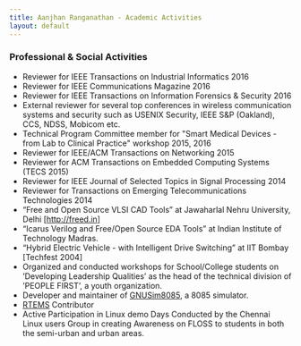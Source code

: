 ```yaml
---
title: Aanjhan Ranganathan - Academic Activities
layout: default
---
```


### Professional & Social Activities

- Reviewer for IEEE Transactions on Industrial Informatics 2016
- Reviewer for IEEE Communications Magazine 2016
- Reviewer for IEEE Transactions on Information Forensics & Security 2016
- External reviewer for several top conferences in wireless communication systems and security such as USENIX Security, IEEE S&P (Oakland), CCS, NDSS, Mobicom etc.
- Technical Program Committee member for "Smart Medical Devices - from Lab to Clinical Practice" workshop 2015, 2016
- Reviewer for IEEE/ACM Transactions on Networking 2015
- Reviewer for ACM Transactions on Embedded Computing Systems (TECS 2015)
- Reviewer for IEEE Journal of Selected Topics in Signal Processing 2014
- Reviewer for Transactions on Emerging Telecommunications Technologies 2014
- “Free and Open Source VLSI CAD Tools” at Jawaharlal Nehru University, Delhi [http://freed.in]
- “Icarus Verilog and Free/Open Source EDA Tools” at Indian Institute of Technology Madras.
- “Hybrid Electric Vehicle - with Intelligent Drive Switching” at IIT Bombay [Techfest 2004]
- Organized and conducted workshops for School/College students on ’Developing Leadership Qualities’ as the head of the technical division of ’PEOPLE FIRST’, a youth organization.
- Developer and maintainer of [GNUSim8085], a 8085 simulator. 
- [RTEMS] Contributor 
- Active Participation in Linux demo Days Conducted by the Chennai Linux users Group in creating Awareness on FLOSS to students in both the semi-urban and urban areas.

[RTEMS]:http://www.rtems.com
[GNUSim8085]:http://gnusim8085.sourceforge.net
